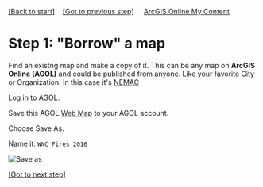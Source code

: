 [[Back to start]](github.md)&nbsp;&nbsp;&nbsp;&nbsp;[[Got to previous step]](GitHub_resources.md)
&nbsp;&nbsp;&nbsp;&nbsp;[ArcGIS Online My Content](http://www.arcgis.com/home/content.html)

# Step 1: "Borrow" a map 

Find an existng map and make a copy of it.  This can be any map on **ArcGIS Online (AGOL)** and could be published from anyone. Like your favorite City or Organization. In this case it's [NEMAC](https://nemac.unca.edu/)

Log in to [AGOL](https://www.arcgis.com/home/signin.html).

Save this AGOL [Web Map](http://www.arcgis.com/home/webmap/viewer.html?webmap=7a1f7ebd8d7f429b94335e8890561c4d) to your AGOL account.

Choose Save As.

Name it: `WNC Fires 2016`

![Save as](https://docs.google.com/uc?id=0BykF_bN9fsvITXBKVWozUXRYRFk)

[[Got to next step]](GitHub_step2.md)
